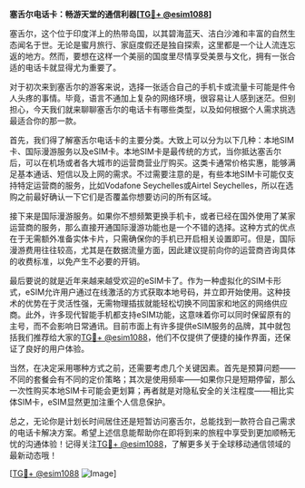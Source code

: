 **塞舌尔电话卡：畅游天堂的通信利器[[TG💪+ @esim1088](https://t.me/s/esim1088)]**

塞舌尔，这个位于印度洋上的热带岛国，以其碧海蓝天、洁白沙滩和丰富的自然生态闻名于世。无论是蜜月旅行、家庭度假还是独自探索，这里都是一个让人流连忘返的地方。然而，要想在这样一个美丽的国度里尽情享受美景与文化，拥有一张合适的电话卡就显得尤为重要了。

对于初次来到塞舌尔的游客来说，选择一张适合自己的手机卡或流量卡可能是件令人头疼的事情。毕竟，语言不通加上复杂的网络环境，很容易让人感到迷茫。但别担心，今天我们就来聊聊塞舌尔的电话卡有哪些类型，以及如何根据个人需求挑选最适合你的那一款。

首先，我们得了解塞舌尔电话卡的主要分类。大致上可以分为以下几种：本地SIM卡、国际漫游服务以及eSIM卡。本地SIM卡是最传统的方式，当你抵达塞舌尔后，可以在机场或者各大城市的运营商营业厅购买。这类卡通常价格实惠，能够满足基本通话、短信以及上网的需求。不过需要注意的是，有些本地SIM卡可能仅支持特定运营商的服务，比如Vodafone Seychelles或Airtel Seychelles，所以在选购之前最好确认一下它们是否覆盖你想要访问的所有区域。

接下来是国际漫游服务。如果你不想频繁更换手机卡，或者已经在国外使用了某家运营商的服务，那么直接开通国际漫游功能也是一个不错的选择。这种方式的优点在于无需额外准备实体卡片，只需确保你的手机已开启相关设置即可。但是，国际漫游费用往往较高，尤其是在数据流量方面，因此建议提前向你的运营商咨询具体的收费标准，以免产生不必要的开销。

最后要说的就是近年来越来越受欢迎的eSIM卡了。作为一种虚拟化的SIM卡形式，eSIM允许用户通过在线激活的方式获取本地号码，并立即开始使用。这种技术的优势在于灵活性强，无需物理插拔就能轻松切换不同国家和地区的网络供应商。此外，许多现代智能手机都支持eSIM功能，这意味着你可以同时保留原有的主号，而不会影响日常通讯。目前市面上有许多提供eSIM服务的品牌，其中就包括我们推荐给大家的[TG💪+ @esim1088](https://t.me/s/esim1088)，他们不仅提供了便捷的操作界面，还保证了良好的用户体验。

当然，在决定采用哪种方式之前，还需要考虑几个关键因素。首先是预算问题——不同的套餐会有不同的定价策略；其次是使用频率——如果你只是短期停留，那么一次性购买本地SIM卡可能会更划算；再者就是对隐私安全的关注程度——相比实体SIM卡，eSIM显然更加注重个人信息保护。

总之，无论你是计划长时间居住还是短暂访问塞舌尔，总能找到一款符合自己需求的电话卡解决方案。希望上述信息能帮助你在即将到来的旅程中享受到更加顺畅无忧的沟通体验！记得关注[TG💪+ @esim1088](https://t.me/s/esim1088)，了解更多关于全球移动通信领域的最新动态哦！

[[TG💪+ @esim1088](https://t.me/s/esim1088) ![Image](https://i.postimg.cc/4NQfJmqS/Snipaste-2025-05-13-00-14-12.png)]